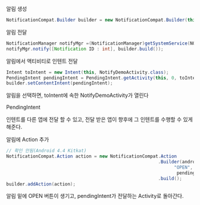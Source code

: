 알림 생성

```java
NotificationCompat.Builder builder = new NotificationCompat.Builder(this).setSmallIcon(android.R.drawable.ic_dialog_info).setContentTitle("[제목]").setContentText("[내용]");
```



알림 전달

```java
NotificationManager notifyMgr =(NotificationManager)getSystemService(NOTIFICATION_SERVICE);
notifyMgr.notify([Notification ID : int], builder.build());
```



알림에서 액티비티로 인텐트 전달

```java
Intent toIntent = new Intent(this, NotifyDemoActivity.class);
PendingIntent pendingIntent = PendingIntent.getActivity(this, 0, toIntent, PendingIntent.FLAG_UPDATE_CURRENT);
builder.setContentIntent(pendingIntent);
```

알림을 선택하면, toIntent에 속한 NotifyDemoActivity가 열린다



PendingIntent

인텐트를 다른 앱에 전달 할 수 있고, 전달 받은 앱이 향후에 그 인텐트를 수행할 수 있게 해준다.



알림에 Action 추가

```java
// 확인 안됨(Android 4.4 Kitkat)
NotificationCompat.Action action = new NotificationCompat.Action
                                                         .Builder(android.R.drawable.sym_action_chat,
                                                               "OPEN",
                                                                pendingIntent)
                                                         .build();
builder.addAction(action);
```

알림 밑에 OPEN 버튼이 생기고, pendingIntent가 전달하는 Activity로 돌아간다.





